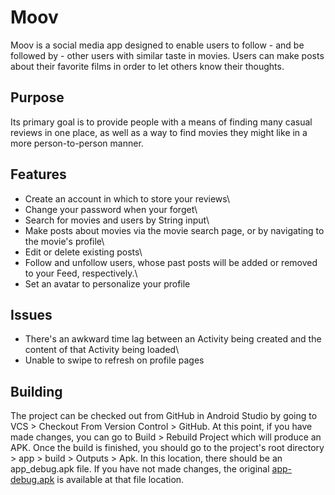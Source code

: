 # Moov
Moov is a social media app designed to enable users to follow - and be followed by - other users with similar taste in movies. Users can make posts about their favorite films in order to let others know their thoughts.

## Purpose
Its primary goal is to provide people with a means of finding many casual reviews in one place, as well as a way to find movies they might like in a more person-to-person manner.

## Features
* Create an account in which to store your reviews\
* Change your password when your forget\
* Search for movies and users by String input\
* Make posts about movies via the movie search page, or by navigating to the movie's profile\
* Edit or delete existing posts\
* Follow and unfollow users, whose past posts will be added or removed to your Feed, respectively.\
* Set an avatar to personalize your profile

## Issues
* There's an awkward time lag between an Activity being created and the content of that Activity being loaded\
* Unable to swipe to refresh on profile pages

## Building
The project can be checked out from GitHub in Android Studio by going to VCS > Checkout From Version Control > GitHub. At this point, if you have made changes, you can go to Build > Rebuild Project which will produce an APK. Once the build is finished, you should go to the project's root directory > app > build > Outputs > Apk. In this location, there should be an app_debug.apk file. If you have not made changes, the original [app-debug.apk](/app/build/outputs/apk/debug/app-debug.apk) is available at that file location.